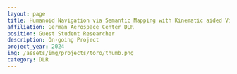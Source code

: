 ```yaml
---
layout: page
title: Humanoid Navigation via Semantic Mapping with Kinematic aided Visual Odometry
affiliation: German Aerospace Center DLR
position: Guest Student Researcher
description: On-going Project
project_year: 2024
img: /assets/img/projects/toro/thumb.png
category: DLR
---
```

